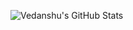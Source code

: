 ![Vedanshu's GitHub Stats](https://github-readme-stats.vercel.app/api?username=Vedanshu7&show_icons=true&text_color=#58a6ff)

